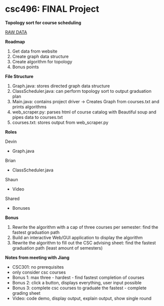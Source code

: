 ﻿# csc496: FINAL Project
**Topology sort for course scheduling**

[RAW DATA](https://www.wcupa.edu/sciences-mathematics/computerScience/undergradCourses.aspx)

**Roadmap**
1. Get data from website
2. Create graph data structure
3. Create algorithm for topology
4. Bonus points

**File Structure**
1. Graph.java: stores directed graph data structure
2. ClassScheduler.java: can perform topology sort to output graduation plan
3. Main.java: contains project driver -> Creates Graph from courses.txt and prints algorithms
4. web_scraper.py: parses html of course catalog with Beautiful soup and pipes data to courses.txt
5. courses.txt: stores output from web_scraper.py

**Roles**

Devin
- Graph.java

Brian
- ClassScheduler.java

Shaun
- Video

Shared
- Bonuses

**Bonus**
1. Rewrite the algorithm with a cap of three courses per semester: find the fastest graduation path
2. Build an interactive Web/GUI application to display the algorithm
3. Rewrite the algorithm to fill out the CSC advising sheet: find the fastest graduation path (least amount of semesters)




**Notes from meeting with Jiang**
- CSC301: no prerequisites
- only consider csc courses
- Bonus 1: max three - hardest - find fastest completion of courses
- Bonus 2: click a button, displays everything, user input possible
- Bonus 3: complete csc courses to graduate the fastest - complete grading sheet
- Video: code demo, display output, explain output, show single round
